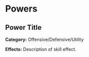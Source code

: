# Powers

## Power Title

**Category:** Offensive/Defensive/Utility

**Effects:** Description of skill effect.
